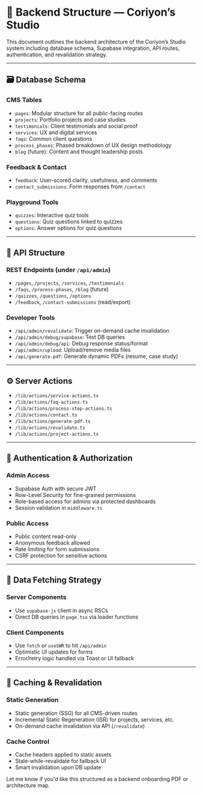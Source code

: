 # 🧠 Backend Structure — Coriyon’s Studio

This document outlines the backend architecture of the Coriyon’s Studio system including database schema, Supabase integration, API routes, authentication, and revalidation strategy.

---

## 🗃️ Database Schema

### CMS Tables
- `pages`: Modular structure for all public-facing routes
- `projects`: Portfolio projects and case studies
- `testimonials`: Client testimonials and social proof
- `services`: UX and digital services
- `faqs`: Common client questions
- `process_phases`: Phased breakdown of UX design methodology
- `blog` (future): Content and thought leadership posts

### Feedback & Contact
- `feedback`: User-scored clarity, usefulness, and comments
- `contact_submissions`: Form responses from `/contact`

### Playground Tools
- `quizzes`: Interactive quiz tools
- `questions`: Quiz questions linked to quizzes
- `options`: Answer options for quiz questions

---

## 🔌 API Structure

### REST Endpoints (under `/api/admin`)
- `/pages`, `/projects`, `/services`, `/testimonials`
- `/faqs`, `/process-phases`, `/blog` (future)
- `/quizzes`, `/questions`, `/options`
- `/feedback`, `/contact-submissions` (read/export)

### Developer Tools
- `/api/admin/revalidate`: Trigger on-demand cache invalidation
- `/api/admin/debug/supabase`: Test DB queries
- `/api/admin/debug/api`: Debug response status/format
- `/api/admin/upload`: Upload/remove media files
- `/api/generate-pdf`: Generate dynamic PDFs (resume, case study)

---

## ⚙️ Server Actions

- `/lib/actions/service-actions.ts`
- `/lib/actions/faq-actions.ts`
- `/lib/actions/process-step-actions.ts`
- `/lib/actions/contact.ts`
- `/lib/actions/generate-pdf.ts`
- `/lib/actions/revalidate.ts`
- `/lib/actions/project-actions.ts`

---

## 🔐 Authentication & Authorization

### Admin Access
- Supabase Auth with secure JWT
- Row-Level Security for fine-grained permissions
- Role-based access for admins via protected dashboards
- Session validation in `middleware.ts`

### Public Access
- Public content read-only
- Anonymous feedback allowed
- Rate limiting for form submissions
- CSRF protection for sensitive actions

---

## 🔄 Data Fetching Strategy

### Server Components
- Use `supabase-js` client in async RSCs
- Direct DB queries in `page.tsx` via loader functions

### Client Components
- Use `fetch` or `useSWR` to hit `/api/admin`
- Optimistic UI updates for forms
- Error/retry logic handled via Toast or UI fallback

---

## 🚀 Caching & Revalidation

### Static Generation
- Static generation (SSG) for all CMS-driven routes
- Incremental Static Regeneration (ISR) for projects, services, etc.
- On-demand cache invalidation via API (`/revalidate`)

### Cache Control
- Cache headers applied to static assets
- Stale-while-revalidate for fallback UI
- Smart invalidation upon DB update

Let me know if you'd like this structured as a backend onboarding PDF or architecture map.
